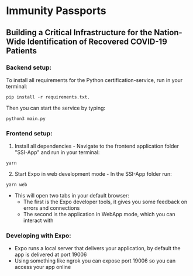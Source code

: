 # Immunity Passports
## Building a Critical Infrastructure for the Nation-Wide Identification of Recovered COVID-19 Patients


### Backend setup:
To install all requirements for the Python certification-service, run in your terminal: 
```
pip install -r requirements.txt.
```
Then you can start the service by typing:
```
python3 main.py
```

### Frontend setup:
1. Install all dependencies - Navigate to the frontend application folder "SSI-App" and run in your terminal:
```
yarn
```
2. Start Expo in web development mode -  In the SSI-App folder run:
```
yarn web
```
- This will open two tabs in your default browser:
    - The first is the Expo developer tools, it gives you some feedback on errors and connections
    - The second is the application in WebApp mode, which you can interact with

### Developing with Expo:
- Expo runs a local server that delivers your application, by default the app is delivered at port 19006
 - Using something like ngrok you can expose port 19006 so you can access your app online

